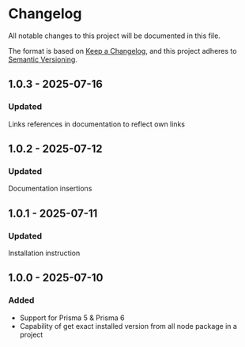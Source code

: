 # Changelog

All notable changes to this project will be documented in this file.

The format is based on [Keep a Changelog](https://keepachangelog.com/en/1.1.0/),
and this project adheres to [Semantic Versioning](https://semver.org/spec/v2.0.0.html).

## 1.0.3 - 2025-07-16

### Updated

Links references in documentation to reflect own links

## 1.0.2 - 2025-07-12

### Updated

Documentation insertions

## 1.0.1 - 2025-07-11

### Updated

Installation instruction

## 1.0.0 - 2025-07-10

### Added

- Support for Prisma 5 & Prisma 6
- Capability of get exact installed version from all node package in a project
